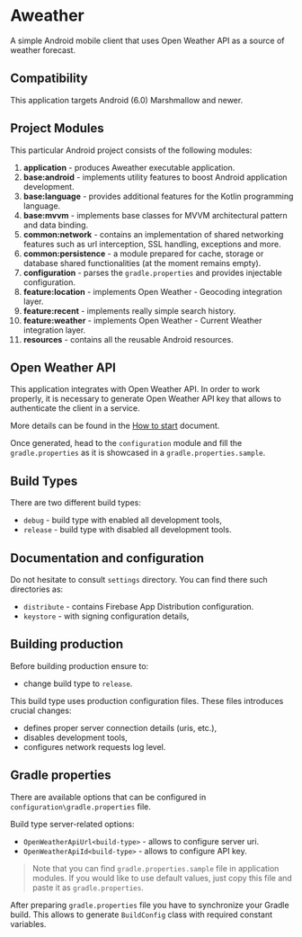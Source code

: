 # Aweather

A simple Android mobile client that uses Open Weather API as a source of
weather forecast.

## Compatibility

This application targets Android (6.0) Marshmallow and newer.

## Project Modules

This particular Android project consists of the following modules:

1. **application** - produces Aweather executable application.
2. **base:android** - implements utility features to boost Android application
   development.
3. **base:language** - provides additional features for the Kotlin programming
   language.
4. **base:mvvm** - implements base classes for MVVM architectural pattern and
   data binding.
5. **common:network** - contains an implementation of shared networking features
   such as url interception, SSL handling, exceptions and more.
6. **common:persistence** - a module prepared for cache, storage or database
   shared functionalities (at the moment remains empty).
7. **configuration** - parses the `gradle.properties` and provides injectable
   configuration.
8. **feature:location** - implements Open Weather - Geocoding integration layer.
9. **feature:recent** - implements really simple search history.
10. **feature:weather** - implements Open Weather - Current Weather integration
    layer.
11. **resources** - contains all the reusable Android resources.

## Open Weather API

This application integrates with Open Weather API. In order to work properly,
it is necessary to generate Open Weather API key that allows to authenticate
the client in a service.

More details can be found in the [How to start](https://openweathermap.org/appid)
document.

Once generated, head to the `configuration` module and fill the
`gradle.properties` as it is showcased in a `gradle.properties.sample`.

## Build Types

There are two different build types:

- `debug` - build type with enabled all development tools,
- `release` - build type with disabled all development tools.

## Documentation and configuration

Do not hesitate to consult `settings` directory. You can find there such
directories as:

- `distribute` - contains Firebase App Distribution configuration.
- `keystore` - with signing configuration details,

## Building production

Before building production ensure to:

- change build type to `release`.

This build type uses production configuration files. These files introduces
crucial changes:

- defines proper server connection details (uris, etc.),
- disables development tools,
- configures network requests log level.

## Gradle properties

There are available options that can be configured
in `configuration\gradle.properties` file.

Build type server-related options:

- `OpenWeatherApiUrl<build-type>` - allows to configure server uri.
- `OpenWeatherApiId<build-type>` - allows to configure API key.

> Note that you can find `gradle.properties.sample` file in application modules.
> If you would like to use default values, just copy this file and paste it as
> `gradle.properties`.

After preparing `gradle.properties` file you have to synchronize your Gradle
build. This allows to generate `BuildConfig` class with required constant
variables.
